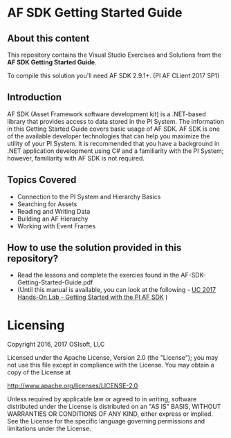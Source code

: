 # AF SDK Getting Started Guide

## About this content

This repository contains the Visual Studio Exercises and Solutions from the **AF SDK Getting Started Guide**.  

To compile this solution you'll need AF SDK 2.9.1+. (PI AF CLient 2017 SP1)  

## Introduction
AF SDK (Asset Framework software development kit) is a .NET-based library that provides access to data stored in the PI System. The information in this Getting Started Guide covers basic usage of AF SDK. AF SDK is one of the available developer technologies that can help you maximize the utility of your PI System. It is recommended that you have a background in .NET application development using C# and a familiarity with the PI System; however, familiarity with AF SDK is not required.


## Topics Covered
- Connection to the PI System and Hierarchy Basics
- Searching for Assets
- Reading and Writing Data
- Building an AF Hierarchy
- Working with Event Frames

## How to use the solution provided in this repository?
- Read the lessons and complete the exercies found in the AF-SDK-Getting-Started-Guide.pdf
- (Until this manual is available, you can look at the following - [UC 2017 Hands-On Lab - Getting Started with the PI AF SDK][1] )


# Licensing

Copyright 2016, 2017  OSIsoft, LLC

Licensed under the Apache License, Version 2.0 (the "License");
you may not use this file except in compliance with the License.
You may obtain a copy of the License at

http://www.apache.org/licenses/LICENSE-2.0

Unless required by applicable law or agreed to in writing, software
distributed under the License is distributed on an "AS IS" BASIS,
WITHOUT WARRANTIES OR CONDITIONS OF ANY KIND, either express or implied.
See the License for the specific language governing permissions and
limitations under the License.

[1]:https://techsupport.osisoft.com/Downloads/File/05b5e730-9e4e-4858-8fc0-d28ad74008a7